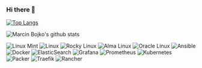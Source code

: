 ### Hi there 👋

<!--
**marcinbojko/marcinbojko** is a ✨ _special_ ✨ repository because its `README.md` (this file) appears on your GitHub profile.
Here are some ideas to get you started:
- 🔭 I’m currently working on ...
- 🌱 I’m currently learning ...
- 👯 I’m looking to collaborate on ...
- 🤔 I’m looking for help with ...
- 💬 Ask me about ...
- 📫 How to reach me: ...
- 😄 Pronouns: ...
- ⚡ Fun fact: ...
-->
[![Top Langs](https://github-readme-stats.vercel.app/api/top-langs/?username=marcinbojko&layout=compact&&langs_count=10)](https://github.com/marcinbojko/github-readme-stats)

![Marcin Bojko's github stats](https://github-readme-stats.vercel.app/api?username=marcinbojko&show_icons=true&count_private=true)

![Linux Mint](https://img.shields.io/badge/Linux%20Mint-87CF3E?style=for-the-badge&logo=Linux%20Mint&logoColor=white) 
![Linux](https://img.shields.io/badge/Linux-FCC624?style=for-the-badge&logo=linux&logoColor=black) 
![Rocky Linux](https://img.shields.io/badge/-Rocky%20Linux-%2310B981?style=for-the-badge&logo=rockylinux&logoColor=white) 
![Alma Linux](https://img.shields.io/badge/-Alma%20Linux-%2310B981?style=for-the-badge&logo=rockylinux&logoColor=white) 
![Oracle Linux](https://img.shields.io/badge/-Oracle%20Linux-%2310B981?style=for-the-badge&logo=rockylinux&logoColor=white) 
![Ansible](https://img.shields.io/badge/ansible-%231A1918.svg?style=for-the-badge&logo=ansible&logoColor=white) 
![Docker](https://img.shields.io/badge/docker-%230db7ed.svg?style=for-the-badge&logo=docker&logoColor=white) 
![ElasticSearch](https://img.shields.io/badge/-ElasticSearch-005571?style=for-the-badge&logo=elasticsearch) 
![Grafana](https://img.shields.io/badge/grafana-%23F46800.svg?style=for-the-badge&logo=grafana&logoColor=white) 
![Prometheus](https://img.shields.io/badge/Prometheus-E6522C?style=for-the-badge&logo=Prometheus&logoColor=white) 
![Kubernetes](https://img.shields.io/badge/kubernetes-%23326ce5.svg?style=for-the-badge&logo=kubernetes&logoColor=white) 
![Packer](https://img.shields.io/badge/packer-%23E7EEF0.svg?style=for-the-badge&logo=packer&logoColor=%2302A8EF)
![Traefik](https://img.shields.io/badge/traefik-%230075A8.svg?style=for-the-badge&logo=rancher&logoColor=white)
![Rancher](https://img.shields.io/badge/rancher-%23E7EEF0.svg?style=for-the-badge&logo=packer&logoColor=%2302A8EF)
